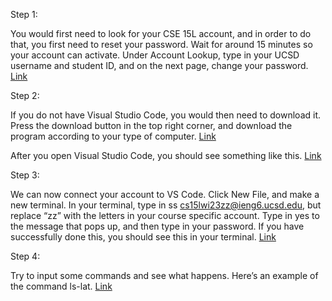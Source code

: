 Step 1:

You would first need to look for your CSE 15L account, and in order to do that, you first need to reset your password. Wait for around 15 minutes so your account can activate.  Under Account Lookup, type in your UCSD username and student ID, and on the next page, change your password. 
[Link](https://ibb.co/fdFC2Vw)

Step 2:

If you do not have Visual Studio Code, you would then need to download it. Press the download button in the top right corner, and download the program according to your type of computer. 
[Link](https://ibb.co/GFqHNc1)





After you open Visual Studio Code, you should see something like this.
[Link](https://ibb.co/6vqR53Y)


Step 3:

We can now connect your account to VS Code. Click New File, and make a new terminal. In your terminal, type in ss cs15lwi23zz@ieng6.ucsd.edu, but replace “zz” with the letters in your course specific account. Type in yes to the message that pops up, and then type in your password. If you have successfully done this, you should see this in your terminal.
[Link](https://ibb.co/8DKpZYr)


Step 4:

Try to input some commands and see what happens. Here’s an example of the command ls-lat.
[Link](https://ibb.co/VjKbHy5)



